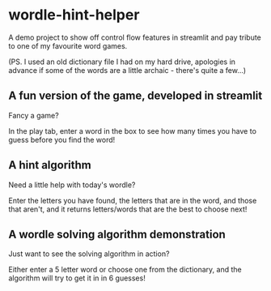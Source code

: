 # wordle-hint-helper
A demo project to show off control flow features in streamlit and pay tribute to one of my favourite word games.

(PS. I used an old dictionary file I had on my hard drive, apologies in advance if some of the words are a little archaic - there's quite a few...)

## A fun version of the game, developed in streamlit

Fancy a game?

In the play tab, enter a word in the box to see how many times you have to guess before you find the word!

## A hint algorithm

Need a little help with today's wordle?

Enter the letters you have found, the letters that are in the word, and those that aren't, and it returns letters/words that are the best to choose next!

## A wordle solving algorithm demonstration

Just want to see the solving algorithm in action?

Either enter a 5 letter word or choose one from the dictionary, and the algorithm will try to get it in in 6 guesses!